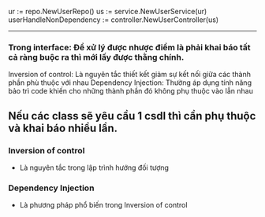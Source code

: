 ur := repo.NewUserRepo()
us := service.NewUserService(ur)
userHandleNonDependency := controller.NewUserController(us)

---

### Trong interface: Để xử lý được nhược điểm là phải khai báo tất cả ràng buộc ra thì mới lấy được thằng chính.

Inversion of control: Là nguyên tắc thiết kết giảm sự kết nối giữa các thành phần phù thuộc với nhau
Dependency Injection: Thường áp dụng tính năng bảo trì code khiến cho những thành phần đó không phụ thuộc vào lẫn nhau

## Nếu các class sẽ yêu cầu 1 csdl thì cần phụ thuộc và khai báo nhiều lần.

### Inversion of control

- Là nguyên tắc trong lập trình hướng đối tượng

### Dependency Injection

- Là phương pháp phổ biến trong Inversion of control
